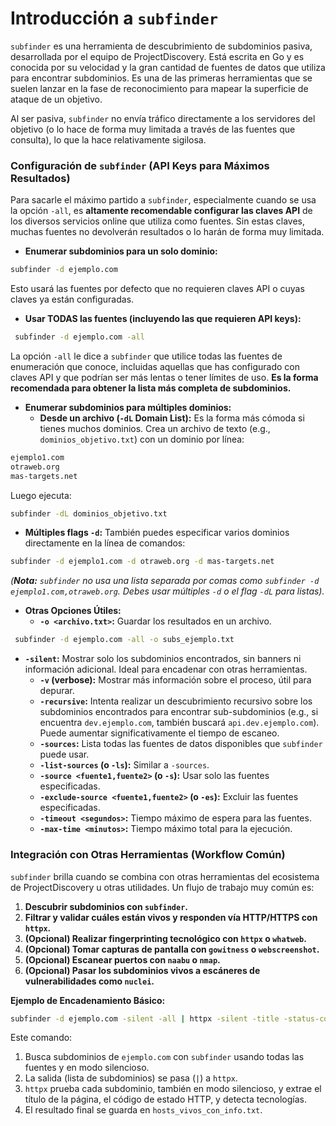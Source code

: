 # Introducción a `subfinder`

`subfinder` es una herramienta de descubrimiento de subdominios pasiva, desarrollada por el equipo de ProjectDiscovery. Está escrita en Go y es conocida por su velocidad y la gran cantidad de fuentes de datos que utiliza para encontrar subdominios. Es una de las primeras herramientas que se suelen lanzar en la fase de reconocimiento para mapear la superficie de ataque de un objetivo.

Al ser pasiva, `subfinder` no envía tráfico directamente a los servidores del objetivo (o lo hace de forma muy limitada a través de las fuentes que consulta), lo que la hace relativamente sigilosa.

### Configuración de `subfinder` (API Keys para Máximos Resultados)

Para sacarle el máximo partido a `subfinder`, especialmente cuando se usa la opción `-all`, es **altamente recomendable configurar las claves API** de los diversos servicios online que utiliza como fuentes. Sin estas claves, muchas fuentes no devolverán resultados o lo harán de forma muy limitada.

- **Enumerar subdominios para un solo dominio:**

```bash
subfinder -d ejemplo.com
```

Esto usará las fuentes por defecto que no requieren claves API o cuyas claves ya están configuradas.

- **Usar TODAS las fuentes (incluyendo las que requieren API keys):**

```bash
 subfinder -d ejemplo.com -all
```

La opción `-all` le dice a `subfinder` que utilice todas las fuentes de enumeración que conoce, incluidas aquellas que has configurado con claves API y que podrían ser más lentas o tener límites de uso. **Es la forma recomendada para obtener la lista más completa de subdominios.**

- **Enumerar subdominios para múltiples dominios:**
  - **Desde un archivo (`-dL` Domain List):** Es la forma más cómoda si tienes muchos dominios. Crea un archivo de texto (e.g., `dominios_objetivo.txt`) con un dominio por línea:

```bash
ejemplo1.com
otraweb.org 
mas-targets.net
```

Luego ejecuta:

```bash
subfinder -dL dominios_objetivo.txt
```

- **Múltiples flags `-d`:** También puedes especificar varios dominios directamente en la línea de comandos:

```bash
subfinder -d ejemplo1.com -d otraweb.org -d mas-targets.net
```

_(**Nota:** `subfinder` no usa una lista separada por comas como `subfinder -d ejemplo1.com,otraweb.org`. Debes usar múltiples `-d` o el flag `-dL` para listas)._

- **Otras Opciones Útiles:**
  - **`-o <archivo.txt>`:** Guardar los resultados en un archivo.

```bash
 subfinder -d ejemplo.com -all -o subs_ejemplo.txt
```

- **`-silent`:** Mostrar solo los subdominios encontrados, sin banners ni información adicional. Ideal para encadenar con otras herramientas.
  - **`-v` (verbose):** Mostrar más información sobre el proceso, útil para depurar.
  - **`-recursive`:** Intenta realizar un descubrimiento recursivo sobre los subdominios encontrados para encontrar sub-subdominios (e.g., si encuentra `dev.ejemplo.com`, también buscará `api.dev.ejemplo.com`). Puede aumentar significativamente el tiempo de escaneo.
  - **`-sources`:** Lista todas las fuentes de datos disponibles que `subfinder` puede usar.
  - **`-list-sources` (o `-ls`):** Similar a `-sources`.
  - **`-source <fuente1,fuente2>` (o `-s`):** Usar solo las fuentes especificadas.
  - **`-exclude-source <fuente1,fuente2>` (o `-es`):** Excluir las fuentes especificadas.
  - **`-timeout <segundos>`:** Tiempo máximo de espera para las fuentes.
  - **`-max-time <minutos>`:** Tiempo máximo total para la ejecución.

### Integración con Otras Herramientas (Workflow Común)

`subfinder` brilla cuando se combina con otras herramientas del ecosistema de ProjectDiscovery u otras utilidades. Un flujo de trabajo muy común es:

1. **Descubrir subdominios con `subfinder`.**
2. **Filtrar y validar cuáles están vivos y responden vía HTTP/HTTPS con `httpx`.**
3. **(Opcional) Realizar fingerprinting tecnológico con `httpx` o `whatweb`.**
4. **(Opcional) Tomar capturas de pantalla con `gowitness` o `webscreenshot`.**
5. **(Opcional) Escanear puertos con `naabu` o `nmap`.**
6. **(Opcional) Pasar los subdominios vivos a escáneres de vulnerabilidades como `nuclei`.**

**Ejemplo de Encadenamiento Básico:**

```bash
subfinder -d ejemplo.com -silent -all | httpx -silent -title -status-code -tech-detect -o hosts_vivos_con_info.txt
```

Este comando:

1. Busca subdominios de `ejemplo.com` con `subfinder` usando todas las fuentes y en modo silencioso.
2. La salida (lista de subdominios) se pasa (`|`) a `httpx`.
3. `httpx` prueba cada subdominio, también en modo silencioso, y extrae el título de la página, el código de estado HTTP, y detecta tecnologías.
4. El resultado final se guarda en `hosts_vivos_con_info.txt`.
